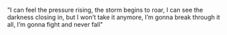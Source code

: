 "I can feel the pressure rising, the storm begins to roar, I can see the darkness closing in, but I won’t take it anymore, I’m gonna break through it all, I’m gonna fight and never fall"
